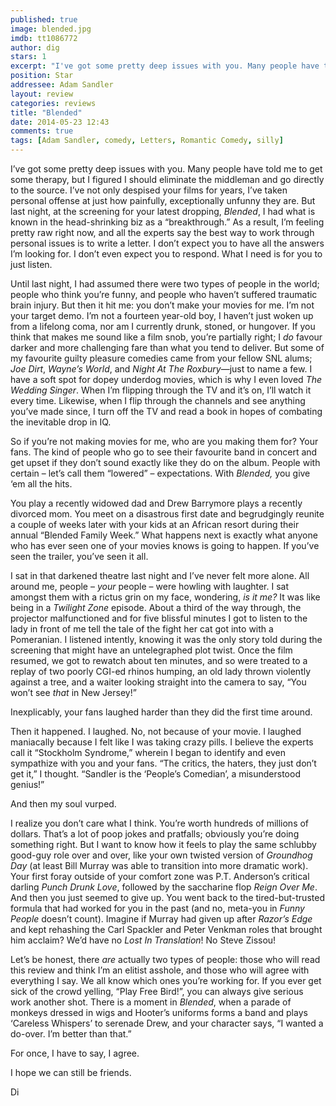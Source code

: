 ```yaml
---
published: true
image: blended.jpg
imdb: tt1086772
author: dig
stars: 1
excerpt: "I've got some pretty deep issues with you. Many people have told me to get some therapy, but I figured I should eliminate the middleman and go directly to the source."
position: Star
addressee: Adam Sandler
layout: review
categories: reviews
title: "Blended"
date: 2014-05-23 12:43
comments: true
tags: [Adam Sandler, comedy, Letters, Romantic Comedy, silly]
---
```

<p class="Normal1">I&rsquo;ve got some pretty deep issues with you. Many people have told me to get some therapy, but I figured I should eliminate the middleman and go directly to the source. I&rsquo;ve not only despised your films for years, I&rsquo;ve taken personal offense at just how painfully, exceptionally unfunny they are. But last night, at the screening for your latest dropping, <em>Blended</em>, I had what is known in the head-shrinking biz as a &ldquo;breakthrough.&rdquo; As a result, I&rsquo;m feeling pretty raw right now, and all the experts say the best way to work through personal issues is to write a letter. I don&rsquo;t expect you to have all the answers I&rsquo;m looking for. I don&rsquo;t even expect you to respond. What I need is for you to just listen.</p>
<p class="Normal1">Until last night, I had assumed there were two types of people in the world; people who think you&rsquo;re funny, and people who haven&rsquo;t suffered traumatic brain injury. But then it hit me: you don&rsquo;t make your movies for me. I&rsquo;m not your target demo. I&rsquo;m not a fourteen year-old boy, I haven&rsquo;t just woken up from a lifelong coma, nor am I currently drunk, stoned, or hungover. If you think that makes me sound like a film snob, you&rsquo;re partially right; I <em>do</em> favour darker and more challenging fare than what you tend to deliver. But some of my favourite guilty pleasure comedies came from your fellow SNL alums; <em>Joe Dirt</em>, <em>Wayne&rsquo;s World</em>, and <em>Night At The Roxbury</em>&mdash;just to name a few. I have a soft spot for dopey underdog movies, which is why I even loved <em>The Wedding Singer</em>. When I&rsquo;m flipping through the TV and it&rsquo;s on, I&rsquo;ll watch it every time. Likewise, when I flip through the channels and see anything you&rsquo;ve made since, I turn off the TV and read a book in hopes of combating the inevitable drop in IQ.</p>
<p class="Normal1">So if you&rsquo;re not making movies for me, who are you making them for? Your fans. The kind of people who go to see their favourite band in concert and get upset if they don&rsquo;t sound exactly like they do on the album. People with certain &ndash; let&rsquo;s call them &ldquo;lowered&rdquo; &ndash; expectations. With <em>Blended,</em> you give &lsquo;em all the hits.</p>
<p class="Normal1">You play a recently widowed dad and Drew Barrymore plays a recently divorced mom. You meet on a disastrous first date and begrudgingly reunite a couple of weeks later with your kids at an African resort during their annual &ldquo;Blended Family Week.&rdquo; What happens next is exactly what anyone who has ever seen one of your movies knows is going to happen. If you&rsquo;ve seen the trailer, you&rsquo;ve seen it all.</p>
<p class="Normal1">I sat in that darkened theatre last night and I&rsquo;ve never felt more alone. All around me, people &ndash; <em>your </em>people &ndash; were howling with laughter. I sat amongst them with a rictus grin on my face, wondering, <em>is it me? </em>It was like being in a <em>Twilight Zone</em> episode. About a third of the way through, the projector malfunctioned and for five blissful minutes I got to listen to the lady in front of me tell the tale of the fight her cat got into with a Pomeranian. I listened intently, knowing it was the only story told during the screening that might have an untelegraphed plot twist. Once the film resumed, we got to rewatch about ten minutes, and so were treated to a replay of two poorly CGI-ed rhinos humping, an old lady thrown violently against a tree, and a waiter looking straight into the camera to say, &ldquo;You won&rsquo;t see <em>that</em> in New Jersey!&rdquo;</p>
<p class="Normal1">Inexplicably, your fans laughed harder than they did the first time around.</p>
<p class="Normal1">Then it happened. I laughed. No, not because of your movie. I laughed maniacally because I felt like I was taking crazy pills. I believe the experts call it &ldquo;Stockholm Syndrome,&rdquo; wherein I began to identify and even sympathize with you and your fans. &ldquo;The critics, the haters, they just don&rsquo;t get it,&rdquo; I thought. &ldquo;Sandler is the &lsquo;People&rsquo;s Comedian&rsquo;, a misunderstood genius!&rdquo;</p>
<p class="Normal1">And then my soul vurped.</p>
<p class="Normal1">I realize you don&rsquo;t care what I think. You&rsquo;re worth hundreds of millions of dollars. That&rsquo;s a lot of poop jokes and pratfalls; obviously you&rsquo;re doing something right. But I want to know how it feels to play the same schlubby good-guy role over and over, like your own twisted version of <em>Groundhog Day</em> (at least Bill Murray was able to transition into more dramatic work). Your first foray outside of your comfort zone was P.T. Anderson&rsquo;s critical darling <em>Punch Drunk Love</em>, followed by the saccharine flop <em>Reign Over Me</em>. And then you just seemed to give up. You went back to the tired-but-trusted formula that had worked for you in the past (and no, meta-you in <em>Funny People</em> doesn&rsquo;t count). Imagine if Murray had given up after <em>Razor&rsquo;s Edge</em> and kept rehashing the Carl Spackler and Peter Venkman roles that brought him acclaim? We&rsquo;d have no <em>Lost In Translation</em>! No Steve Zissou!</p>
<p class="Normal1">Let&rsquo;s be honest, there <em>are</em> actually two types of people: those who will read this review and think I&rsquo;m an elitist asshole, and those who will agree with everything I say. We all know which ones you&rsquo;re working for. If you ever get sick of the crowd yelling, &ldquo;Play Free Bird!&rdquo;, you can always give serious work another shot. There is a moment in <em>Blended</em>, when a parade of monkeys dressed in wigs and Hooter&rsquo;s uniforms forms a band and plays &lsquo;Careless Whispers&rsquo; to serenade Drew, and your character says, &ldquo;I wanted a do-over. I&rsquo;m better than that.&rdquo;</p>
<p class="Normal1">For once, I have to say, I agree.&nbsp;</p>
<p class="Normal1">I hope we can still be friends.&nbsp;</p>
<p class="Normal1">Di</p>
